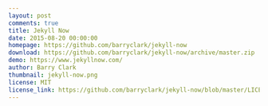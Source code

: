 ```yaml
---
layout: post
comments: true
title: Jekyll Now
date: 2015-08-20 00:00:00
homepage: https://github.com/barryclark/jekyll-now
download: https://github.com/barryclark/jekyll-now/archive/master.zip
demo: https://www.jekyllnow.com/
author: Barry Clark
thumbnail: jekyll-now.png
license: MIT
license_link: https://github.com/barryclark/jekyll-now/blob/master/LICENSE
---
```

